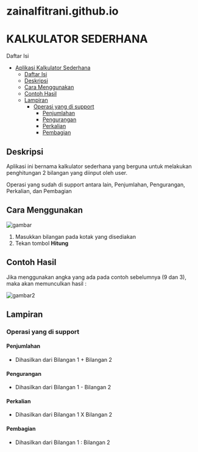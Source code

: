 # zainalfitrani.github.io
# KALKULATOR SEDERHANA
Daftar Isi
- [Aplikasi Kalkulator Sederhana](#aplikasi-Kalkulator-Sederhana)
  - [Daftar Isi](#daftar-isi)
  - [Deskripsi](#deskripsi)
  - [Cara Menggunakan](#cara-menggunakan)
  - [Contoh Hasil](#contoh-hasil)
  - [Lampiran](#lampiran)
    - [Operasi yang di support](#operasi-yang-di-support)
      - [Penjumlahan](#penjumlahan)
      - [Pengurangan](#pengurangan)
      - [Perkalian](#perkalian)
      - [Pembagian](#pembagian)



## Deskripsi
Aplikasi ini bernama kalkulator sederhana yang berguna untuk melakukan penghitungan 2 bilangan yang diinput oleh user.

Operasi yang sudah di support antara lain, Penjumlahan, Pengurangan, Perkalian, dan Pembagian

## Cara Menggunakan

![gambar](https://snipboard.io/VKkzNq.jpg)

1. Masukkan bilangan pada kotak yang disediakan
2. Tekan tombol **Hitung**

## Contoh Hasil

Jika menggunakan angka yang ada pada contoh sebelumnya (9 dan 3), maka akan memunculkan hasil :

![gambar2](https://snipboard.io/Pr2QUO.jpg)

## Lampiran
### Operasi yang di support

#### Penjumlahan
- Dihasilkan dari Bilangan 1 + Bilangan 2

#### Pengurangan
- Dihasilkan dari Bilangan 1 - Bilangan 2

#### Perkalian
- Dihasilkan dari Bilangan 1 X Bilangan 2

#### Pembagian
- Dihasilkan dari Bilangan 1 : Bilangan 2
